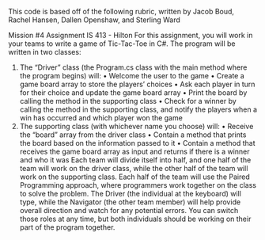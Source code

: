 This code is based off of the following rubric, written by Jacob Boud, Rachel Hansen, Dallen Openshaw, and Sterling Ward

Mission #4 Assignment
IS 413 - Hilton
For this assignment, you will work in your teams to write a game of Tic-Tac-Toe in C#.
The program will be written in two classes:
1) The “Driver” class (the Program.cs class with the main method where the program begins)
will:
• Welcome the user to the game
• Create a game board array to store the players’ choices
• Ask each player in turn for their choice and update the game board array
• Print the board by calling the method in the supporting class
• Check for a winner by calling the method in the supporting class, and notify the players
when a win has occurred and which player won the game
2) The supporting class (with whichever name you choose) will:
• Receive the “board” array from the driver class
• Contain a method that prints the board based on the information passed to it
• Contain a method that receives the game board array as input and returns if there is a
winner and who it was
Each team will divide itself into half, and one half of the team will work on the driver class,
while the other half of the team will work on the supporting class. Each half of the team will use
the Paired Programming approach, where programmers work together on the class to solve the
problem. The Driver (the individual at the keyboard) will type, while the Navigator (the other
team member) will help provide overall direction and watch for any potential errors. You can
switch those roles at any time, but both individuals should be working on their part of the
program together.
